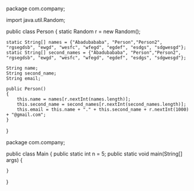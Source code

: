 package com.company;

import java.util.Random;

public class Person
{
    static Random r = new Random();

    static String[] names = {"Abadubababa", "Person","Person2", "rgsegdsb", "ewgd", "wesfc", "wfegd", "egdef", "esdgs", "sdgwesgd"};
    static String[] second_names = {"Abadubababa", "Person","Person2", "rgsegdsb", "ewgd", "wesfc", "wfegd", "egdef", "esdgs", "sdgwesgd"};

    String name;
    String second_name;
    String email;

    public Person()
    {
        this.name = names[r.nextInt(names.length)];
        this.second_name = second_names[r.nextInt(second_names.length)];
        this.email = this.name + "." + this.second_name + r.nextInt(1000) + "@gmail.com";
    }
}










package com.company;

public class Main
{
    public static int n = 5;
    public static void main(String[] args)
    {

    }
}

